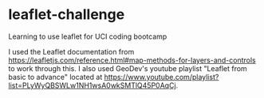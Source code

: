 # leaflet-challenge
Learning to use leaflet for UCI coding bootcamp

I used the Leaflet documentation from https://leafletjs.com/reference.html#map-methods-for-layers-and-controls to work through this. I also used GeoDev's youtube playlist "Leaflet from basic to advance" located at https://www.youtube.com/playlist?list=PLyWyQBSWLw1NH1wsA0wkSMTlQ45P0AqCj.
